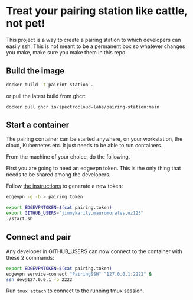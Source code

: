 # Treat your pairing station like cattle, not pet!

This project is a way to create a pairing station to which developers can easily ssh.
This is not meant to be a permanent box so whatever changes you make, make sure you make them in this repo.

## Build the image


```bash
docker build -t pairint-station .
```

or pull the latest build from ghcr:

```
docker pull ghcr.io/spectrocloud-labs/pairing-station:main
```

## Start a container

The pairing container can be started anywhere, on your workstation, the cloud,
Kubernetes etc. It just needs to be able to run containers.

From the machine of your choice, do the following.

First you are going to need an edgevpn token. This is the only thing that needs
to be shared among the developers.

Follow [the instructions](https://mudler.github.io/edgevpn/docs/getting-started/cli/#generate-a-network-token) to generate a new token:

```bash
edgevpn -g -b > pairing.token
```

```bash
export EDGEVPNTOKEN=$(cat pairing.token)
export GITHUB_USERS="jimmykarily,mauromorales,oz123"
./start.sh
```

## Connect and pair

Any developer in GITHUB_USERS can now connect to the container with these 2 commands:

```bash
export EDGEVPNTOKEN=$(cat pairing.token)
edgevpn service-connect "PairingSSH" "127.0.0.1:2222" &
ssh dev@127.0.0.1 -p 2222
```

Run `tmux attach` to connect to the running tmux session.
